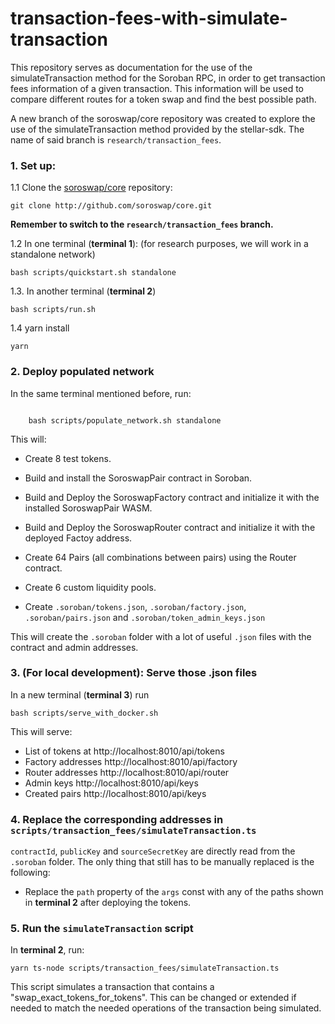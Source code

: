 # transaction-fees-with-simulate-transaction
This repository serves as documentation for the use of the simulateTransaction method for the Soroban RPC, in order to get transaction fees information of a given transaction. This information will be used to compare different routes for a token swap and find the best possible path.

A new branch of the soroswap/core repository was created to explore the use of the simulateTransaction method provided by the stellar-sdk. The name of said branch is `research/transaction_fees`.

### 1. Set up:

1.1 Clone the [soroswap/core](https://github.com/soroswap/core) repository:

```
git clone http://github.com/soroswap/core.git
```

**Remember to switch to the `research/transaction_fees` branch.**

1.2 In one terminal (**terminal 1**): (for research purposes, we will work in a standalone network)

```
bash scripts/quickstart.sh standalone
```

1.3. In another terminal (**terminal 2**)

```
bash scripts/run.sh
```

1.4 yarn install

```
yarn
```

### 2. Deploy populated network

In the same terminal mentioned before, run:

```

    bash scripts/populate_network.sh standalone

```


This will:  
- Create 8 test tokens.

- Build and install the SoroswapPair contract in Soroban.

- Build and Deploy the SoroswapFactory contract and initialize it with the installed SoroswapPair WASM.

- Build and Deploy the SoroswapRouter contract and initialize it with the deployed Factoy address.

- Create 64 Pairs (all combinations between pairs) using the Router contract.

- Create 6 custom liquidity pools.

- Create `.soroban/tokens.json`, `.soroban/factory.json`, `.soroban/pairs.json` and `.soroban/token_admin_keys.json`  
  

This will create the `.soroban` folder with a lot of useful `.json` files with the contract and admin addresses.



### 3. (For local development): Serve those .json files

In a new terminal (**terminal 3**) run

```
bash scripts/serve_with_docker.sh
```

This will serve:

- List of tokens at http://localhost:8010/api/tokens
- Factory addresses http://localhost:8010/api/factory
- Router addresses http://localhost:8010/api/router
- Admin keys http://localhost:8010/api/keys
- Created pairs http://localhost:8010/api/keys

### 4. Replace the corresponding addresses in `scripts/transaction_fees/simulateTransaction.ts`

`contractId`, `publicKey` and `sourceSecretKey` are directly read from the `.soroban` folder. The only thing that still has to be manually replaced is the following:

- Replace the `path` property of the `args` const with any of the paths shown in **terminal 2** after deploying the tokens.

### 5. Run the `simulateTransaction` script

In **terminal 2**, run:

```
yarn ts-node scripts/transaction_fees/simulateTransaction.ts
```

This script simulates a transaction that contains a "swap_exact_tokens_for_tokens". This can be changed or extended if needed to match the needed operations of the transaction being simulated.
